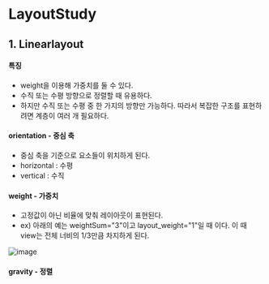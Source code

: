 # LayoutStudy
## 1. Linearlayout
#### 특징
- weight을 이용해 가중치를 둘 수 있다.
- 수직 또는 수평 방향으로 정렬할 때 유용하다.
- 하지만 수직 또는 수평 중 한 가지의 방향만 가능하다. 따라서 복잡한 구조를 표현하려면 계층이 여러 개 필요하다.

#### orientation - 중심 축
- 중심 축을 기준으로 요소들이 위치하게 된다.
- horizontal : 수평
- vertical : 수직

#### weight - 가중치
- 고정값이 아닌 비율에 맞춰 레이아웃이 표현된다.
- ex) 아래의 예는 weightSum="3"이고 layout_weight="1"일 때 이다. 이 때 view는 전체 너비의 1/3만큼 차지하게 된다.

![image](https://user-images.githubusercontent.com/68562176/95116298-c6a7e680-0781-11eb-8856-7a65d9f36624.png)

#### gravity - 정렬


